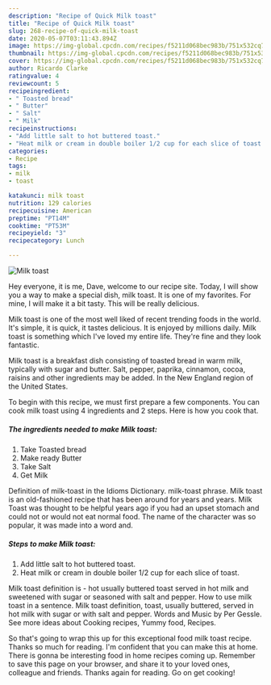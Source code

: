 ```yaml
---
description: "Recipe of Quick Milk toast"
title: "Recipe of Quick Milk toast"
slug: 268-recipe-of-quick-milk-toast
date: 2020-05-07T03:11:43.894Z
image: https://img-global.cpcdn.com/recipes/f5211d068bec983b/751x532cq70/milk-toast-recipe-main-photo.jpg
thumbnail: https://img-global.cpcdn.com/recipes/f5211d068bec983b/751x532cq70/milk-toast-recipe-main-photo.jpg
cover: https://img-global.cpcdn.com/recipes/f5211d068bec983b/751x532cq70/milk-toast-recipe-main-photo.jpg
author: Ricardo Clarke
ratingvalue: 4
reviewcount: 5
recipeingredient:
- " Toasted bread"
- " Butter"
- " Salt"
- " Milk"
recipeinstructions:
- "Add little salt to hot buttered toast."
- "Heat milk or cream in double boiler 1/2 cup for each slice of toast."
categories:
- Recipe
tags:
- milk
- toast

katakunci: milk toast 
nutrition: 129 calories
recipecuisine: American
preptime: "PT14M"
cooktime: "PT53M"
recipeyield: "3"
recipecategory: Lunch

---
```



![Milk toast](https://img-global.cpcdn.com/recipes/f5211d068bec983b/751x532cq70/milk-toast-recipe-main-photo.jpg)

Hey everyone, it is me, Dave, welcome to our recipe site. Today, I will show you a way to make a special dish, milk toast. It is one of my favorites. For mine, I will make it a bit tasty. This will be really delicious.

Milk toast is one of the most well liked of recent trending foods in the world. It's simple, it is quick, it tastes delicious. It is enjoyed by millions daily. Milk toast is something which I've loved my entire life. They're fine and they look fantastic.

Milk toast is a breakfast dish consisting of toasted bread in warm milk, typically with sugar and butter. Salt, pepper, paprika, cinnamon, cocoa, raisins and other ingredients may be added. In the New England region of the United States.


To begin with this recipe, we must first prepare a few components. You can cook milk toast using 4 ingredients and 2 steps. Here is how you cook that.

<!--inarticleads1-->

##### The ingredients needed to make Milk toast:

1. Take  Toasted bread
1. Make ready  Butter
1. Take  Salt
1. Get  Milk


Definition of milk-toast in the Idioms Dictionary. milk-toast phrase. Milk toast is an old-fashioned recipe that has been around for years and years. Milk Toast was thought to be helpful years ago if you had an upset stomach and could not or would not eat normal food. The name of the character was so popular, it was made into a word and. 

<!--inarticleads2-->

##### Steps to make Milk toast:

1. Add little salt to hot buttered toast.
1. Heat milk or cream in double boiler 1/2 cup for each slice of toast.


Milk toast definition is - hot usually buttered toast served in hot milk and sweetened with sugar or seasoned with salt and pepper. How to use milk toast in a sentence. Milk toast definition, toast, usually buttered, served in hot milk with sugar or with salt and pepper. Words and Music by Per Gessle. See more ideas about Cooking recipes, Yummy food, Recipes. 

So that's going to wrap this up for this exceptional food milk toast recipe. Thanks so much for reading. I'm confident that you can make this at home. There is gonna be interesting food in home recipes coming up. Remember to save this page on your browser, and share it to your loved ones, colleague and friends. Thanks again for reading. Go on get cooking!
